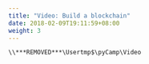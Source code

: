 ```yaml
---
title: "Video: Build a blockchain"
date: 2018-02-09T19:11:59+08:00
weight: 3
---
```


`\\***REMOVED***\Usertmp$\pyCamp\Video`
